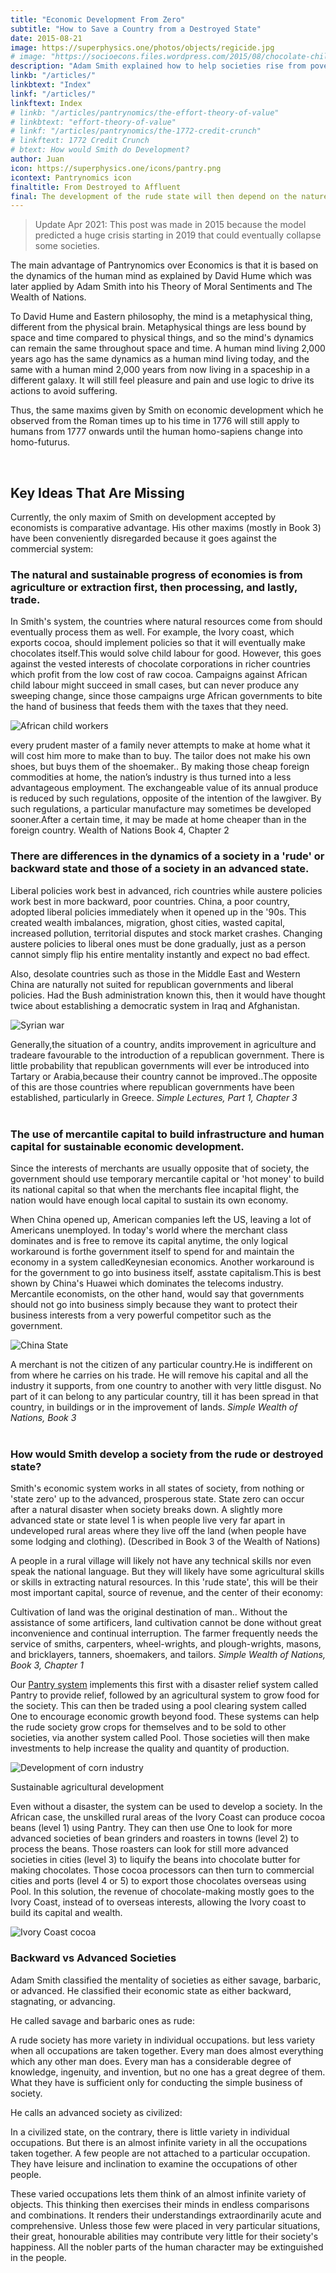 ```yaml
---
title: "Economic Development From Zero"
subtitle: "How to Save a Country from a Destroyed State"
date: 2015-08-21
image: https://superphysics.one/photos/objects/regicide.jpg
# image: "https://socioecons.files.wordpress.com/2015/08/chocolate-child-slavery-ivory-coast.jpg"
description: "Adam Smith explained how to help societies rise from poverty to wealth through natural economic development"
linkb: "/articles/"
linkbtext: "Index"
linkf: "/articles/"
linkftext: Index
# linkb: "/articles/pantrynomics/the-effort-theory-of-value"
# linkbtext: "effort-theory-of-value"
# linkf: "/articles/pantrynomics/the-1772-credit-crunch"
# linkftext: 1772 Credit Crunch
# btext: How would Smith do Development?
author: Juan
icon: https://superphysics.one/icons/pantry.png
icontext: Pantrynomics icon
finaltitle: From Destroyed to Affluent
final: The development of the rude state will then depend on the nature of the people, with some cultures being able to develop faster. Regardless of culture, Smith guarantees that by allowing profit-sharing or giving the people the proceeds of their own work, industry and development can be sped up. While profit sharing is the main expedient to speed up development,grain-based valuation  andpool clearing  are the main expedients to prevent the society from sliding backwards during economic crises.
---
```


> Update Apr 2021: This post was made in 2015 because the model predicted a huge crisis starting in 2019 that could eventually collapse some societies.

The main advantage of Pantrynomics over Economics is that it is based on the dynamics of the human mind as explained by David Hume which was later applied by Adam Smith into his Theory of Moral Sentiments and The Wealth of Nations.

To David Hume and Eastern philosophy, the mind is a metaphysical thing, different from the physical brain. Metaphysical things are less bound by space and time compared to physical things, and so the mind's dynamics can remain the same throughout space and time. A human mind living 2,000 years ago has the same dynamics as a human mind living today, and the same with a human mind 2,000 years from now living in a spaceship in a different galaxy. It will still feel pleasure and pain and use logic to drive its actions to avoid suffering.

Thus, the same maxims given by Smith on economic development which he observed from the Roman times up to his time in 1776 will still apply to humans from 1777 onwards until the human homo-sapiens change into homo-futurus.

<br>

## Key Ideas That Are Missing

Currently, the only maxim of Smith on development accepted by economists is comparative advantage. His other maxims (mostly in Book 3) have been conveniently disregarded because it goes against the commercial system:

### The natural and sustainable progress of economies is from agriculture or extraction first, then processing, and lastly, trade.

In Smith's system, the countries where natural resources come from should eventually process them as well. For example, the Ivory coast, which exports cocoa, should implement policies so that it will eventually make chocolates itself.This would solve child labour for good. However, this goes against the vested interests of chocolate corporations in richer countries which profit from the low cost of raw cocoa. Campaigns against African child labour might succeed in small cases, but can never produce any sweeping change, since those campaigns urge African governments to bite the hand of business that feeds them with the taxes that they need.

![African child workers](https://socioecons.files.wordpress.com/2015/08/chocolate-child-slavery-ivory-coast.jpg)

<div class="squote smith" data-sal="slide-right">
every prudent master of a family never attempts to make at home what it will cost him more to make than to buy. The tailor does not make his own shoes, but buys them of the shoemaker.. By making those cheap foreign commodities at home, the nation’s industry is thus turned into a less advantageous employment. The exchangeable value of its annual produce is reduced by such regulations, opposite of the intention of the lawgiver. By such regulations, a particular manufacture may sometimes be developed sooner.After a certain time, it may be made at home cheaper than in the foreign country.
Wealth of Nations Book 4, Chapter 2</div>


### There are differences in the dynamics of a society in a 'rude' or backward state and those of a society in an advanced state.

Liberal policies work best in advanced, rich countries while austere policies work best in more backward, poor countries. China, a poor country, adopted liberal policies immediately when it opened up in the '90s. This created wealth imbalances, migration, ghost cities, wasted capital, increased pollution, territorial disputes and stock market crashes. Changing austere policies to liberal ones must be done gradually, just as a person cannot simply flip his entire mentality instantly and expect no bad effect.

Also, desolate countries such as those in the Middle East and Western China are naturally not suited for republican governments and liberal policies. Had the Bush administration known this, then it would have thought twice about establishing a democratic system in Iraq and Afghanistan.

![Syrian war](https://sorasystem.sirv.com/photos/syriawar800.jpg)

<div class="squote smith" data-sal="slide-right">
Generally,the situation of a country, andits improvement in agriculture and tradeare favourable to the introduction of a republican government. There is little probability that republican governments will ever be introduced into Tartary or Arabia,because their country cannot be improved..The opposite of this are those countries where republican governments have been established, particularly in Greece.
<cite>Simple Lectures, Part 1, Chapter 3</cite>
</div>

<br>

### The use of mercantile capital to build infrastructure and human capital for sustainable economic development.

Since the interests of merchants are usually opposite that of society, the government should use temporary mercantile capital or 'hot money' to build its national capital so that when the merchants flee incapital flight, the nation would have enough local capital to sustain its own economy.

When China opened up, American companies left the US, leaving a lot of Americans unemployed. In today's world where the merchant class dominates and is free to remove its capital anytime, the only logical workaround is forthe government itself to spend for and maintain the economy in a system calledKeynesian economics. Another workaround is for the government to go into business itself, asstate capitalism.This is best shown by China's Huawei which dominates the telecoms industry. Mercantile economists, on the other hand, would say that governments should not go into business simply because they want to protect their business interests from a very powerful competitor such as the government.

![China State](https://sorasystem.sirv.com/charts/chinastate.gif)

<div class="squote smith" data-sal="slide-right">
A merchant is not the citizen of any particular country.He is indifferent on from where he carries on his trade. He will remove his capital and all the industry it supports, from one country to another with very little disgust. No part of it can belong to any particular country, till it has been spread in that country, in buildings or in the improvement of lands.
<cite>Simple Wealth of Nations, Book 3</cite>
</div>

<br>

### How would Smith develop a society from the rude or destroyed state?

Smith's economic system works in all states of society, from nothing or 'state zero' up to the advanced, prosperous state. State zero can occur after a natural disaster when society breaks down. A slightly more advanced state or state level 1 is when people live very far apart in undeveloped rural areas where they live off the land (when people have some lodging and clothing). (Described in Book 3 of the Wealth of Nations)

A people in a rural village will likely not have any technical skills nor even speak the national language. But they will likely have some agricultural skills or skills in extracting natural resources. In this 'rude state', this will be their most important capital, source of revenue, and the center of their economy:

<div class="squote smith" data-sal="slide-right">
Cultivation of land was the original destination of man.. Without the assistance of some artificers, land cultivation cannot be done without great inconvenience and continual interruption. The farmer frequently needs the service of smiths, carpenters, wheel-wrights, and plough-wrights, masons, and bricklayers, tanners, shoemakers, and tailors.
<cite>Simple Wealth of Nations, Book 3, Chapter 1</cite>
</div> 

Our [Pantry system](https://pantrypoints.com) implements this first with a disaster relief system called Pantry to provide relief, followed by an agricultural system to grow food for the society. This can then be traded using a pool clearing system called One to encourage economic growth beyond food. These systems can help the rude society grow crops for themselves and to be sold to other societies, via another system called Pool. Those societies will then make investments to help increase the quality and quantity of production.

![Development of corn industry](https://socioecons.files.wordpress.com/2014/04/rudeadvancedcorn.png)
<figcaption>Sustainable agricultural development</figcaption>

Even without a disaster, the system can be used to develop a society. In the African case, the unskilled rural areas of the Ivory Coast can produce cocoa beans (level 1) using Pantry. They can then use One to look for more advanced societies of bean grinders and roasters in towns (level 2) to process the beans. Those roasters can look for still more advanced societies in cities (level 3) to liquify the beans into chocolate butter for making chocolates. Those cocoa processors can then turn to commercial cities and ports (level 4 or 5) to export those chocolates overseas using Pool. In this solution, the revenue of chocolate-making mostly goes to the Ivory Coast, instead of to overseas interests, allowing the Ivory coast to build its capital and wealth.

![Ivory Coast cocoa](https://socioecons.files.wordpress.com/2015/08/screen-shot-2017-10-05-at-12-33-47.png)



<div class="box">

<h3>Backward vs Advanced Societies</h3>

Adam Smith classified the mentality of societies as either savage, barbaric, or advanced. He classified their economic state as either backward, stagnating, or advancing. 

He called savage and barbaric ones as rude:

<div class="squote smith" data-sal="slide-right">
A rude society has more variety in individual occupations. but less variety when all occupations are taken together. Every man does almost everything which any other man does. Every man has a considerable degree of knowledge, ingenuity, and invention, but no one has a great degree of them. What they have is sufficient only for conducting the simple business of society.
</div>

He calls an advanced society as civilized:

<div class="squote smith" data-sal="slide-right">
In a civilized state, on the contrary, there is little variety in individual occupations. But there is an almost infinite variety in all the occupations taken together. A few people are not attached to a particular occupation. They have leisure and inclination to examine the occupations of other people. 

These varied occupations lets them think of an almost infinite variety of objects. This thinking then exercises their minds in endless comparisons and combinations. It renders their understandings extraordinarily acute and comprehensive. Unless those few were placed in very particular situations, their great, honourable abilities may contribute very little for their society's happiness. All the nobler parts of the human character may be extinguished in the people.
</div>

</div>

